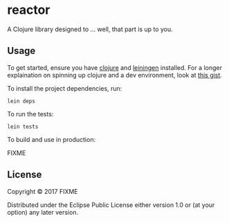 # reactor

A Clojure library designed to ... well, that part is up to you.

## Usage

To get started, ensure you have [clojure](https://clojure.org/guides/getting_started) and [leiningen](https://github.com/technomancy/leiningen) installed. For a longer explaination on spinning up clojure and a dev environment, look at [this gist](https://gist.github.com/technomancy/2395913).

To install the project dependencies, run:

```
lein deps
```

To run the tests:

```
lein tests
```

To build and use in production:

FIXME

## License

Copyright © 2017 FIXME

Distributed under the Eclipse Public License either version 1.0 or (at
your option) any later version.
